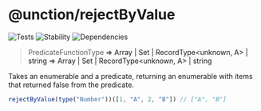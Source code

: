 # @unction/rejectByValue

![Tests][BADGE_TRAVIS]
![Stability][BADGE_STABILITY]
![Dependencies][BADGE_DEPENDENCY]

> PredicateFunctionType<A> => Array<A> | Set<A> | RecordType<unknown, A> | string => Array<A> | Set<A> | RecordType<unknown, A> | string

Takes an enumerable and a predicate, returning an enumerable with items that returned false from the predicate.

``` javascript
rejectByValue(type("Number"))([1, "A", 2, "B"]) // ["A", "B"]
```

[BADGE_TRAVIS]: https://img.shields.io/travis/unctionjs/rejectByValue.svg?maxAge=2592000&style=flat-square
[BADGE_STABILITY]: https://img.shields.io/badge/stability-strong-green.svg?maxAge=2592000&style=flat-square
[BADGE_DEPENDENCY]: https://img.shields.io/david/unctionjs/rejectByValue.svg?maxAge=2592000&style=flat-square
